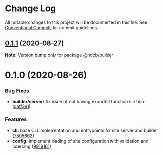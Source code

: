 # Change Log

All notable changes to this project will be documented in this file.
See [Conventional Commits](https://conventionalcommits.org) for commit guidelines.

## [0.1.1](https://github.com/NDCB/generator/tree/master/packages/ndcb-processor/compare/@ndcb/builder@0.1.0...@ndcb/builder@0.1.1) (2020-08-27)

**Note:** Version bump only for package @ndcb/builder





# 0.1.0 (2020-08-26)


### Bug Fixes

* **builder/server:** fix issue of not having exported function `builder` ([caff3e1](https://github.com/NDCB/generator/tree/master/packages/ndcb-processor/commit/caff3e15a043d3d6c120f997b4e5acb19522397b))


### Features

* **cli:** base CLI implementation and entrypoints for site server and builder ([7505863](https://github.com/NDCB/generator/tree/master/packages/ndcb-processor/commit/75058637bf16c8c68d9507ba459da266bb2bf6b3))
* **config:** implement loading of site configuration with validation and coercing ([9919161](https://github.com/NDCB/generator/tree/master/packages/ndcb-processor/commit/9919161decf957b19651ce868144ed334a4dd995))
